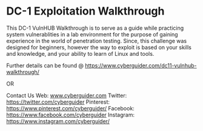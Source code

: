 # DC-1 Exploitation Walkthrough
This DC-1 VulnHUB Walkthrough is to serve as a guide while practicing system vulnerablities in a lab environment for the purpose of gaining experience in the world of penetration testing. Since, this challenge was designed for beginners, however the way to exploit is based on your skills and knowledge, and your ability to learn of Linux and tools.

Further details can be found @ https://www.cyberguider.com/dc11-vulnhub-walkthrough/ 

OR 

Contact Us 
Web: www.cyberguider.com
Twitter: https://twitter.com/cyberguider
Pinterest: https://www.pinterest.com/cyberguider/
Facebook: https://www.facebook.com/cyberguider
Instagram: https://www.instagram.com/cyberguider/
